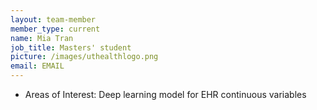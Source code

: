 ```yaml
---
layout: team-member
member_type: current
name: Mia Tran 
job_title: Masters' student
picture: /images/uthealthlogo.png
email: EMAIL
---
```


- Areas of Interest: Deep learning model for EHR continuous variables
